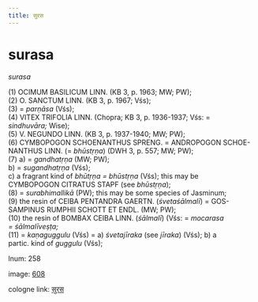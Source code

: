 ```yaml
---
title: सुरस
---
```


# surasa

<i>surasa</i>  <div n="P" />(1) <bot>OCIMUM BASILICUM LINN.</bot> (KB 3, p. 1963; MW; PW); <div n="P" />(2) <bot>O. SANCTUM LINN.</bot> (KB 3, p. 1967; Vśs); <div n="P" />(3) = <i>parṇāsa</i> (Vśs); <div n="P" />(4) <bot>VITEX TRIFOLIA LINN.</bot> (Chopra; KB 3, p. 1936-1937; Vśs: = <div n="lb" /><i>sindhuvāra;</i> Wise); <div n="P" />(5) <bot>V. NEGUNDO LINN.</bot> (KB 3, p. 1937-1940; MW; PW); <div n="P" />(6) <bot>CYMBOPOGON SCHOENANTHUS SPRENG.</bot> = <bot>ANDROPOGON SCHOE- <div n="lb" />NANTHUS LINN.</bot> (= <i>bhūstṛṇa</i>) (DWH 3, p. 557; MW; PW); <div n="P" />(7) a) = <i>gandhatṛṇa</i> (MW; PW); <div n="lb" />b) = <i>sugandhatṛṇa</i> (Vśs); <div n="lb" />c) a fragrant kind of <i>bhūtṛṇa = bhūstṛṇa</i> (Vśs); this may be <div n="lb" /><bot>CYMBOPOGON CITRATUS STAPF</bot> (see <i>bhūstṛṇa</i>); <div n="P" />(8) = <i>surabhimallikā</i> (PW); this may be some species of Jasminum; <div n="P" />(9) the resin of <bot>CEIBA PENTANDRA GAERTN.</bot> (<i>śvetaśālmalī</i>) = <bot>GOS- <div n="lb" />SAMPINUS RUMPHII SCHOTT ET ENDL.</bot> (MW; PW); <div n="P" />(10) the resin of <bot>BOMBAX CEIBA LINN.</bot> (<i>śālmalī</i>) (Vśs: = <i>mocarasa</i> <div n="lb" /><i>= śālmalīveṣṭa;</i> <div n="P" />(11) = <i>kaṇaguggulu</i> (Vśs) = a) <i>śvetajīraka</i> (see <i>jīraka</i>) (Vśs); b) a <div n="lb" />partic. kind of <i>guggulu</i> (Vśs);

lnum: 258

image: [608](https://www.sanskrit-lexicon.uni-koeln.de/scans/csl-apidev/servepdf.php?dict=snp&page=608)

cologne link: [सुरस](https://sanskrit-lexicon.uni-koeln.de/scans/csl-apidev/getword.php?dict=snp&key=सुरस)

